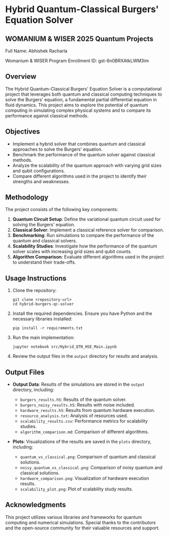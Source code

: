 # Hybrid Quantum-Classical Burgers' Equation Solver
## WOMANIUM & WISER 2025 Quantum Projects
Full Name: Abhishek Racharla

Womanium & WISER Program Enrollment ID: gst-6n0BRXAtkLWM3im


## Overview
The Hybrid Quantum-Classical Burgers' Equation Solver is a computational project that leverages both quantum and classical computing techniques to solve the Burgers' equation, a fundamental partial differential equation in fluid dynamics. This project aims to explore the potential of quantum computing in simulating complex physical systems and to compare its performance against classical methods.

## Objectives
- Implement a hybrid solver that combines quantum and classical approaches to solve the Burgers' equation.
- Benchmark the performance of the quantum solver against classical methods.
- Analyze the scalability of the quantum approach with varying grid sizes and qubit configurations.
- Compare different algorithms used in the project to identify their strengths and weaknesses.

## Methodology
The project consists of the following key components:
1. **Quantum Circuit Setup**: Define the variational quantum circuit used for solving the Burgers' equation.
2. **Classical Solver**: Implement a classical reference solver for comparison.
3. **Benchmarking**: Run simulations to compare the performance of the quantum and classical solvers.
4. **Scalability Studies**: Investigate how the performance of the quantum solver scales with increasing grid sizes and qubit counts.
5. **Algorithm Comparison**: Evaluate different algorithms used in the project to understand their trade-offs.

## Usage Instructions
1. Clone the repository:
   ```
   git clone <repository-url>
   cd hybrid-burgers-qc-solver
   ```
2. Install the required dependencies. Ensure you have Python and the necessary libraries installed:
   ```
   pip install -r requirements.txt
   ```
3. Run the main implementation:
   ```
   jupyter notebook src/Hybrid_QTN_HSE_Main.ipynb
   ```
4. Review the output files in the `output` directory for results and analysis.

## Output Files
- **Output Data**: Results of the simulations are stored in the `output` directory, including:
  - `burgers_results.h5`: Results of the quantum solver.
  - `burgers_noisy_results.h5`: Results with noise included.
  - `hardware_results.h5`: Results from quantum hardware execution.
  - `resource_analysis.txt`: Analysis of resources used.
  - `scalability_results.csv`: Performance metrics for scalability studies.
  - `algorithm_comparison.md`: Comparison of different algorithms.

- **Plots**: Visualizations of the results are saved in the `plots` directory, including:
  - `quantum_vs_classical.png`: Comparison of quantum and classical solutions.
  - `noisy_quantum_vs_classical.png`: Comparison of noisy quantum and classical solutions.
  - `hardware_comparison.png`: Visualization of hardware execution results.
  - `scalability_plot.png`: Plot of scalability study results.

## Acknowledgments
This project utilizes various libraries and frameworks for quantum computing and numerical simulations. Special thanks to the contributors and the open-source community for their valuable resources and support.
